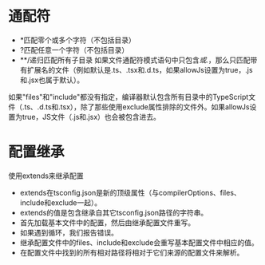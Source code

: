# 通配符
- *匹配零个或多个字符（不包括目录）
- ?匹配任意一个字符（不包括目录）
- **/递归匹配所有子目录
如果文件通配符模式语句中只包含*或.*，那么只匹配带有扩展名的文件（例如默认是.ts、.tsx和.d.ts，如果allowJs设置为true，.js和.jsx也属于默认）。

如果"files"和"include"都没有指定，编译器默认包含所有目录中的TypeScript文件（.ts、.d.ts和.tsx），除了那些使用exclude属性排除的文件外。如果allowJs设置为true，JS文件（.js和.jsx）也会被包含进去。
# 配置继承
使用extends来继承配置
- extends在tsconfig.json是新的顶级属性（与compilerOptions、files、include和exclude一起）。
- extends的值是包含继承自其它tsconfig.json路径的字符串。
- 首先加载基本文件中的配置，然后由继承配置文件重写。
- 如果遇到循环，我们报告错误。
- 继承配置文件中的files、include和exclude会重写基本配置文件中相应的值。
- 在配置文件中找到的所有相对路径将相对于它们来源的配置文件来解析。